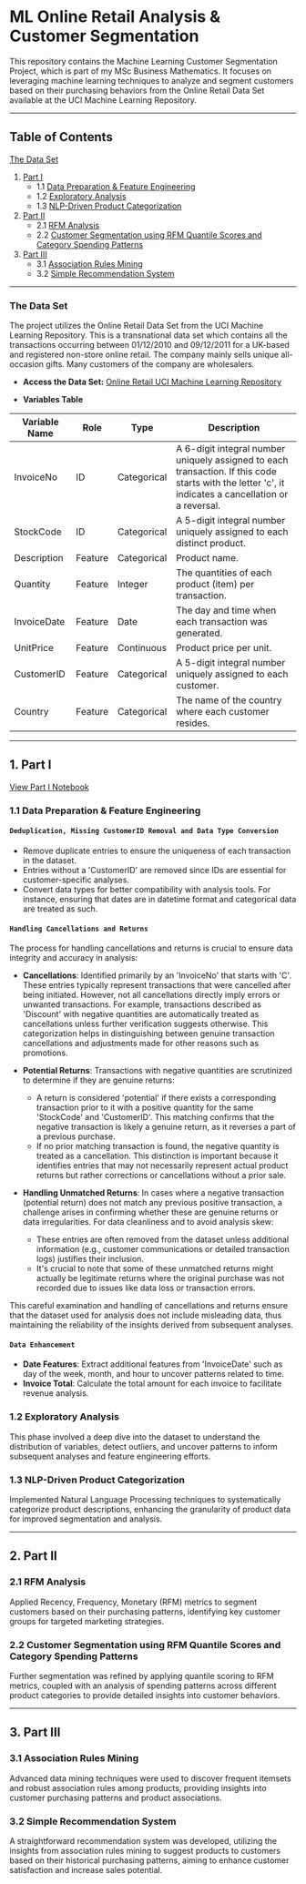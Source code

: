 # ML Online Retail Analysis & Customer Segmentation

This repository contains the Machine Learning Customer Segmentation Project, which is part of my MSc Business Mathematics. 
It focuses on leveraging machine learning techniques to analyze and segment customers based on their purchasing behaviors from the Online Retail Data Set available at the UCI Machine Learning Repository.

***

## Table of Contents
   [The Data Set](#the-data-set)
1. [Part I](#1-part-i)
   - 1.1 [Data Preparation & Feature Engineering](#1-1-data-preparation--feature-engineering)
   - 1.2 [Exploratory Analysis](#1-2-exploratory-analysis)
   - 1.3 [NLP-Driven Product Categorization](#1-3-nlp-driven-product-categorization)
2. [Part II](#2-part-ii)
   - 2.1 [RFM Analysis](#2-1-rfm-analysis)
   - 2.2 [Customer Segmentation using RFM Quantile Scores and Category Spending Patterns](#2-2-customer-segmentation-using-rfm-quantile-scores-and-category-spending-patterns)
3. [Part III](#3-part-iii)
   - 3.1 [Association Rules Mining](#3-1-association-rules-mining)
   - 3.2 [Simple Recommendation System](#3-2-simple-recommendation-system)
  
***

### The Data Set

The project utilizes the Online Retail Data Set from the UCI Machine Learning Repository. This is a transnational data set which contains all the transactions occurring between 01/12/2010 and 09/12/2011 for a UK-based and registered non-store online retail. The company mainly sells unique all-occasion gifts. Many customers of the company are wholesalers.

- **Access the Data Set:** [Online Retail UCI Machine Learning Repository](https://archive.ics.uci.edu/ml/datasets/Online+Retail)

- **Variables Table**

| Variable Name | Role       | Type         | Description                                                        |
|---------------|------------|--------------|--------------------------------------------------------------------|
| InvoiceNo     | ID         | Categorical  | A 6-digit integral number uniquely assigned to each transaction. If this code starts with the letter 'c', it indicates a cancellation or a reversal. |
| StockCode     | ID         | Categorical  | A 5-digit integral number uniquely assigned to each distinct product. |
| Description   | Feature    | Categorical  | Product name.                                                      |
| Quantity      | Feature    | Integer      | The quantities of each product (item) per transaction.              |
| InvoiceDate   | Feature    | Date         | The day and time when each transaction was generated.               |
| UnitPrice     | Feature    | Continuous   | Product price per unit.                                            |
| CustomerID    | Feature    | Categorical  | A 5-digit integral number uniquely assigned to each customer.       |
| Country       | Feature    | Categorical  | The name of the country where each customer resides.                |

***

## 1. Part I
[View Part I Notebook](https://github.com/semoglou/Machine-Learning-Customer-Segmentation/blob/main/Part_1/part_1.ipynb)

<a id="1-1-data-preparation--feature-engineering"></a>
### 1.1 Data Preparation & Feature Engineering

#### `Deduplication, Missing CustomerID Removal and Data Type Conversion`
- Remove duplicate entries to ensure the uniqueness of each transaction in the dataset.
- Entries without a 'CustomerID' are removed since IDs are essential for customer-specific analyses.
- Convert data types for better compatibility with analysis tools. For instance, ensuring that dates are in datetime format and categorical data are treated as such.

#### `Handling Cancellations and Returns`
The process for handling cancellations and returns is crucial to ensure data integrity and accuracy in analysis:

- **Cancellations**: Identified primarily by an 'InvoiceNo' that starts with 'C'. These entries typically represent transactions that were cancelled after being initiated. However, not all cancellations directly imply errors or unwanted transactions. For example, transactions described as 'Discount' with negative quantities are automatically treated as cancellations unless further verification suggests otherwise. This categorization helps in distinguishing between genuine transaction cancellations and adjustments made for other reasons such as promotions.

- **Potential Returns**: Transactions with negative quantities are scrutinized to determine if they are genuine returns:
  - A return is considered 'potential' if there exists a corresponding transaction prior to it with a positive quantity for the same 'StockCode' and 'CustomerID'. This matching confirms that the negative transaction is likely a genuine return, as it reverses a part of a previous purchase.
  - If no prior matching transaction is found, the negative quantity is treated as a cancellation. This distinction is important because it identifies entries that may not necessarily represent actual product returns but rather corrections or cancellations without a prior sale.

- **Handling Unmatched Returns**: In cases where a negative transaction (potential return) does not match any previous positive transaction, a challenge arises in confirming whether these are genuine returns or data irregularities. For data cleanliness and to avoid analysis skew:
  - These entries are often removed from the dataset unless additional information (e.g., customer communications or detailed transaction logs) justifies their inclusion.
  - It's crucial to note that some of these unmatched returns might actually be legitimate returns where the original purchase was not recorded due to issues like data loss or transaction errors.

This careful examination and handling of cancellations and returns ensure that the dataset used for analysis does not include misleading data, thus maintaining the reliability of the insights derived from subsequent analyses.

#### `Data Enhancement`
- **Date Features**: Extract additional features from 'InvoiceDate' such as day of the week, month, and hour to uncover patterns related to time.
- **Invoice Total**: Calculate the total amount for each invoice to facilitate revenue analysis.

<a id="1-2-exploratory-analysis"></a>
### 1.2 Exploratory Analysis
This phase involved a deep dive into the dataset to understand the distribution of variables, detect outliers, and uncover patterns to inform subsequent analyses and feature engineering efforts.

<a id="1-3-nlp-driven-product-categorization"></a>
### 1.3 NLP-Driven Product Categorization
Implemented Natural Language Processing techniques to systematically categorize product descriptions, enhancing the granularity of product data for improved segmentation and analysis.

***

## 2. Part II

<a id="2-1-rfm-analysis"></a>
### 2.1 RFM Analysis
Applied Recency, Frequency, Monetary (RFM) metrics to segment customers based on their purchasing patterns, identifying key customer groups for targeted marketing strategies.

<a id="2-2-customer-segmentation-using-rfm-quantile-scores-and-category-spending-patterns"></a>
### 2.2 Customer Segmentation using RFM Quantile Scores and Category Spending Patterns
Further segmentation was refined by applying quantile scoring to RFM metrics, coupled with an analysis of spending patterns across different product categories to provide detailed insights into customer behaviors.

***

## 3. Part III

<a id="3-1-association-rules-mining"></a>
### 3.1 Association Rules Mining
Advanced data mining techniques were used to discover frequent itemsets and robust association rules among products, providing insights into customer purchasing patterns and product associations.

<a id="3-2-simple-recommendation-system"></a>
### 3.2 Simple Recommendation System
A straightforward recommendation system was developed, utilizing the insights from association rules mining to suggest products to customers based on their historical purchasing patterns, aiming to enhance customer satisfaction and increase sales potential.

